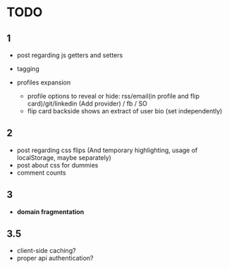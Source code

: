 TODO
=======

1
-------
- post regarding js getters and setters

- tagging

- profiles expansion
  - profile options to reveal or hide: rss/email(in profile and flip card)/git/linkedin (Add provider) / fb / SO
  - flip card backside shows an extract of user bio (set independently)


2
-------
- post regarding css flips (And temporary highlighting, usage of localStorage, maybe separately)
- post about css for dummies
- comment counts

3
-------
- **domain fragmentation**

3.5
-------
- client-side caching?
- proper api authentication?